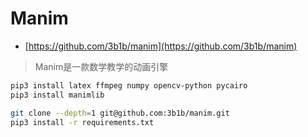 # Manim

- [https://github.com/3b1b/manim](https://github.com/3b1b/manim)

> Manim是一款数学教学的动画引擎

```bash
pip3 install latex ffmpeg numpy opencv-python pycairo
pip3 install manimlib

git clone --depth=1 git@github.com:3b1b/manim.git
pip3 install -r requirements.txt
```
